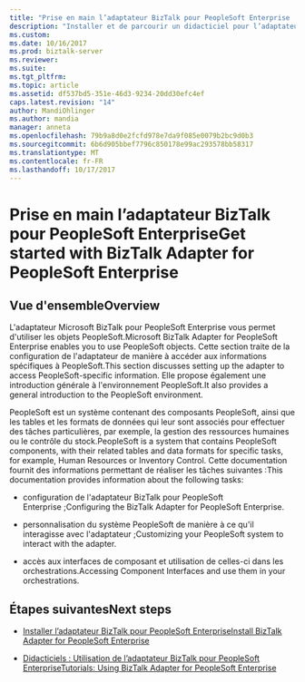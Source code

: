 ```yaml
---
title: "Prise en main l’adaptateur BizTalk pour PeopleSoft Enterprise | Documents Microsoft"
description: "Installer et de parcourir un didacticiel pour l’adaptateur BizTalk pour PeopleSoft Enterprise dans BizTalk Server"
ms.custom: 
ms.date: 10/16/2017
ms.prod: biztalk-server
ms.reviewer: 
ms.suite: 
ms.tgt_pltfrm: 
ms.topic: article
ms.assetid: df537bd5-351e-46d3-9234-20dd30efc4ef
caps.latest.revision: "14"
author: MandiOhlinger
ms.author: mandia
manager: anneta
ms.openlocfilehash: 79b9a8d0e2fcfd978e7da9f085e0079b2bc9d0b3
ms.sourcegitcommit: 6b6d905bbef7796c850178e99ac293578bb58317
ms.translationtype: MT
ms.contentlocale: fr-FR
ms.lasthandoff: 10/17/2017
---
```

# <a name="get-started-with-biztalk-adapter-for-peoplesoft-enterprise"></a><span data-ttu-id="27627-103">Prise en main l’adaptateur BizTalk pour PeopleSoft Enterprise</span><span class="sxs-lookup"><span data-stu-id="27627-103">Get started with BizTalk Adapter for PeopleSoft Enterprise</span></span>

## <a name="overview"></a><span data-ttu-id="27627-104">Vue d'ensemble</span><span class="sxs-lookup"><span data-stu-id="27627-104">Overview</span></span>
<span data-ttu-id="27627-105">L'adaptateur Microsoft BizTalk pour PeopleSoft Enterprise vous permet d'utiliser les objets PeopleSoft.</span><span class="sxs-lookup"><span data-stu-id="27627-105">Microsoft BizTalk Adapter for PeopleSoft Enterprise enables you to use PeopleSoft objects.</span></span> <span data-ttu-id="27627-106">Cette section traite de la configuration de l'adaptateur de manière à accéder aux informations spécifiques à PeopleSoft.</span><span class="sxs-lookup"><span data-stu-id="27627-106">This section discusses setting up the adapter to access PeopleSoft-specific information.</span></span> <span data-ttu-id="27627-107">Elle propose également une introduction générale à l'environnement PeopleSoft.</span><span class="sxs-lookup"><span data-stu-id="27627-107">It also provides a general introduction to the PeopleSoft environment.</span></span>  
  
 <span data-ttu-id="27627-108">PeopleSoft est un système contenant des composants PeopleSoft, ainsi que les tables et les formats de données qui leur sont associés pour effectuer des tâches particulières, par exemple, la gestion des ressources humaines ou le contrôle du stock.</span><span class="sxs-lookup"><span data-stu-id="27627-108">PeopleSoft is a system that contains PeopleSoft components, with their related tables and data formats for specific tasks, for example, Human Resources or Inventory Control.</span></span> <span data-ttu-id="27627-109">Cette documentation fournit des informations permettant de réaliser les tâches suivantes :</span><span class="sxs-lookup"><span data-stu-id="27627-109">This documentation provides information about the following tasks:</span></span>  
  
-   <span data-ttu-id="27627-110">configuration de l'adaptateur BizTalk pour PeopleSoft Enterprise ;</span><span class="sxs-lookup"><span data-stu-id="27627-110">Configuring the BizTalk Adapter for PeopleSoft Enterprise.</span></span>  
  
-   <span data-ttu-id="27627-111">personnalisation du système PeopleSoft de manière à ce qu'il interagisse avec l'adaptateur ;</span><span class="sxs-lookup"><span data-stu-id="27627-111">Customizing your PeopleSoft system to interact with the adapter.</span></span>  
  
-   <span data-ttu-id="27627-112">accès aux interfaces de composant et utilisation de celles-ci dans les orchestrations.</span><span class="sxs-lookup"><span data-stu-id="27627-112">Accessing Component Interfaces and use them in your orchestrations.</span></span>  
  
  
## <a name="next-steps"></a><span data-ttu-id="27627-113">Étapes suivantes</span><span class="sxs-lookup"><span data-stu-id="27627-113">Next steps</span></span>
  
-   [<span data-ttu-id="27627-114">Installer l’adaptateur BizTalk pour PeopleSoft Enterprise</span><span class="sxs-lookup"><span data-stu-id="27627-114">Install BizTalk Adapter for PeopleSoft Enterprise</span></span>](../core/installing-biztalk-adapter-for-peoplesoft-enterprise.md)  
  
-   [<span data-ttu-id="27627-115">Didacticiels : Utilisation de l’adaptateur BizTalk pour PeopleSoft Enterprise</span><span class="sxs-lookup"><span data-stu-id="27627-115">Tutorials: Using BizTalk Adapter for PeopleSoft Enterprise</span></span>](../core/tutorials-using-biztalk-adapter-for-peoplesoft-enterprise.md)